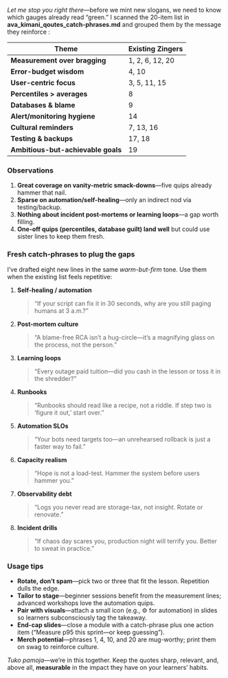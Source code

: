 *Let me stop you right there*—before we mint new slogans, we need to know which gauges already read “green.” I scanned the 20-item list in **ava_kimani_qoutes_catch-phrases.md** and grouped them by the message they reinforce :

| Theme | Existing Zingers |
|-------|------------------|
| **Measurement over bragging** | 1, 2, 6, 12, 20 |
| **Error-budget wisdom** | 4, 10 |
| **User-centric focus** | 3, 5, 11, 15 |
| **Percentiles > averages** | 8 |
| **Databases & blame** | 9 |
| **Alert/monitoring hygiene** | 14 |
| **Cultural reminders** | 7, 13, 16 |
| **Testing & backups** | 17, 18 |
| **Ambitious-but-achievable goals** | 19 |

### Observations

1. **Great coverage on vanity-metric smack-downs**—five quips already hammer that nail.
2. **Sparse on automation/self-healing**—only an indirect nod via testing/backup.
3. **Nothing about incident post-mortems or learning loops**—a gap worth filling.
4. **One-off quips (percentiles, database guilt) land well** but could use sister lines to keep them fresh.

### Fresh catch-phrases to plug the gaps

I’ve drafted eight new lines in the same *warm-but-firm* tone. Use them when the existing list feels repetitive:

1. **Self-healing / automation**  
   > “If your script can fix it in 30 seconds, why are you still paging humans at 3 a.m.?”

2. **Post-mortem culture**  
   > “A blame-free RCA isn’t a hug-circle—it’s a magnifying glass on the process, not the person.”

3. **Learning loops**  
   > “Every outage paid tuition—did you cash in the lesson or toss it in the shredder?”

4. **Runbooks**  
   > “Runbooks should read like a recipe, not a riddle. If step two is ‘figure it out,’ start over.”

5. **Automation SLOs**  
   > “Your bots need targets too—an unrehearsed rollback is just a faster way to fail.”

6. **Capacity realism**  
   > “Hope is not a load-test. Hammer the system before users hammer you.”

7. **Observability debt**  
   > “Logs you never read are storage-tax, not insight. Rotate or renovate.”

8. **Incident drills**  
   > “If chaos day scares you, production night will terrify you. Better to sweat in practice.”

### Usage tips

* **Rotate, don’t spam**—pick two or three that fit the lesson. Repetition dulls the edge.  
* **Tailor to stage**—beginner sessions benefit from the measurement lines; advanced workshops love the automation quips.  
* **Pair with visuals**—attach a small icon (e.g., ⚙️ for automation) in slides so learners subconsciously tag the takeaway.  
* **End-cap slides**—close a module with a catch-phrase plus one action item (“Measure p95 this sprint—or keep guessing”).  
* **Merch potential**—phrases 1, 4, 10, and 20 are mug-worthy; print them on swag to reinforce culture.

*Tuko pamoja*—we’re in this together. Keep the quotes sharp, relevant, and, above all, **measurable** in the impact they have on your learners’ habits.